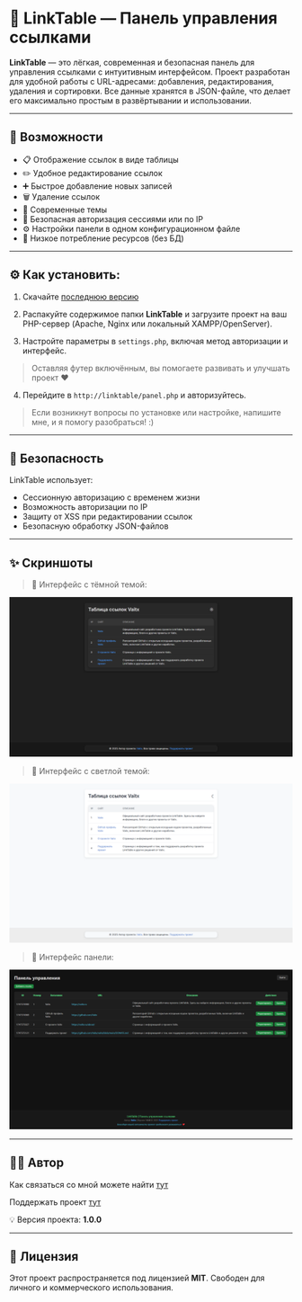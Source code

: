 # 🔗 LinkTable — Панель управления ссылками

**LinkTable** — это лёгкая, современная и безопасная панель для управления ссылками с интуитивным интерфейсом. Проект разработан для удобной работы с URL-адресами: добавления, редактирования, удаления и сортировки. Все данные хранятся в JSON-файле, что делает его максимально простым в развёртывании и использовании.

---

## 🚀 Возможности

- 📋 Отображение ссылок в виде таблицы
- ✏️ Удобное редактирование ссылок
- ➕ Быстрое добавление новых записей
- 🗑 Удаление ссылок
- 🌙 Современные темы
- 🔐 Безопасная авторизация сессиями или по IP
- ⚙️ Настройки панели в одном конфигурационном файле
- 🦶 Низкое потребление ресурсов (без БД)

---

## ⚙️ Как установить:

1. Скачайте [последнюю версию](https://github.com/Vaitx/LinkTable/releases)

2. Распакуйте содержимое папки **LinkTable** и загрузите проект на ваш PHP-сервер (Apache, Nginx или локальный XAMPP/OpenServer).

3. Настройте параметры в `settings.php`, включая метод авторизации и интерфейс.

> Оставляя футер включённым, вы помогаете развивать и улучшать проект ❤️

4. Перейдите в `http://linktable/panel.php` и авторизуйтесь.

> Если возникнут вопросы по установке или настройке, напишите мне, и я помогу разобраться! :)

---

## 🔐 Безопасность

LinkTable использует:

* Сессионную авторизацию с временем жизни
* Возможность авторизации по IP
* Защиту от XSS при редактировании ссылок
* Безопасную обработку JSON-файлов

---

## ✨ Скриншоты

> 📌 Интерфейс с тёмной темой:

![Screenshot Dark](https://raw.githubusercontent.com/Vaitx/LinkTable/refs/heads/main/.github/LinkTable-dark.png)

> 📌 Интерфейс с светлой темой:

![Screenshot Light](https://raw.githubusercontent.com/Vaitx/LinkTable/refs/heads/main/.github/LinkTable-light.png)

> 📌 Интерфейс панели:

![Screenshot Admin Panel](https://raw.githubusercontent.com/Vaitx/LinkTable/refs/heads/main/.github/LinkTable-AdminPanel.png)

---

## 👨‍💻 Автор

Как связаться со мной можете найти [тут](https://github.com/Vaitx/)

Поддержать проект [тут](https://github.com/Vaitx/vaitx/blob/main/DONATE.md)

💡 Версия проекта: **1.0.0**

---

## 📄 Лицензия

Этот проект распространяется под лицензией **MIT**.
Свободен для личного и коммерческого использования.
